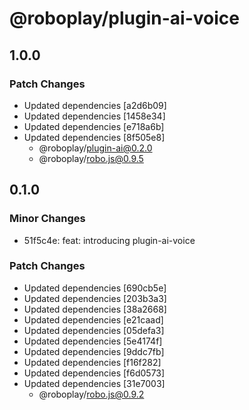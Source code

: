 # @roboplay/plugin-ai-voice

## 1.0.0

### Patch Changes

- Updated dependencies [a2d6b09]
- Updated dependencies [1458e34]
- Updated dependencies [e718a6b]
- Updated dependencies [8f505e8]
  - @roboplay/plugin-ai@0.2.0
  - @roboplay/robo.js@0.9.5

## 0.1.0

### Minor Changes

- 51f5c4e: feat: introducing plugin-ai-voice

### Patch Changes

- Updated dependencies [690cb5e]
- Updated dependencies [203b3a3]
- Updated dependencies [38a2668]
- Updated dependencies [e21caad]
- Updated dependencies [05defa3]
- Updated dependencies [5e4174f]
- Updated dependencies [9ddc7fb]
- Updated dependencies [f16f282]
- Updated dependencies [f6d0573]
- Updated dependencies [31e7003]
  - @roboplay/robo.js@0.9.2
